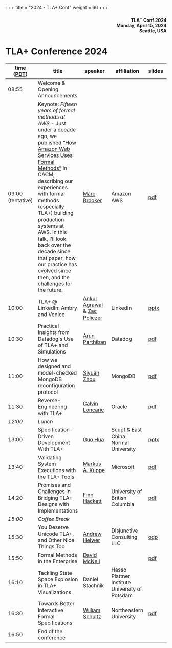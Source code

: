 +++
title = "2024 - TLA+ Conf"
weight = 66
+++

<div align="right">
<h4>

TLA<sup>+</sup> Conf 2024<br>
Monday, April 15, 2024<br>
Seattle, USA<br>
</h4>
</div>

# TLA+ Conference 2024


time ([PDT](https://www.timeanddate.com/time/zone/usa/seattle))  | title  | speaker | affiliation | slides | recording |
------|--------|---------|--------|------------|-----|
08:55 | Welcome & Opening Announcements | |  |  | |
09:00 (tentative) | Keynote: *Fifteen years of formal methods at AWS* - Just under a decade ago, we published [“How Amazon Web Services Uses Formal Methods”](https://www.amazon.science/publications/how-amazon-web-services-uses-formal-methods) in CACM, describing our experiences with formal methods (especially TLA+) building production systems at AWS. In this talk, I’ll look back over the decade since that paper, how our practice has evolved since then, and the challenges for the future. | [Marc Brooker](https://www.linkedin.com/in/marc-brooker-b431772b/) | Amazon AWS | [pdf](MarcBrooker-FifteenYearsOfTLAPlus.pdf) | |
10:00 | TLA+ @ LinkedIn: Ambry and Venice | [Ankur Agrawal](https://www.linkedin.com/in/erankuragr/) & [Zac Policzer](https://www.linkedin.com/in/zac-policzer-41160157/) | LinkedIn | [pptx](ZacPoliczer_AnkurAgrawal-TLAPlusAtLinkedInAmbryVenice.pptx) | |
10:30 | Practical Insights from Datadog's Use of TLA+ and Simulations | [Arun Parthiban](https://www.linkedin.com/in/arunparthiban/) | Datadog | [pdf](ArunParthiban-PracticalInsightsFromDatadogUseOfTLAAndSimulations.pdf) ||
11:00 | How we designed and model-checked MongoDB reconfiguration protocol | [Siyuan Zhou](https://www.linkedin.com/in/siyuan-zhou-5b477817/) | MongoDB | [pdf](SiyuanZhou-HowWeDesignedAndModelCheckedMongoDBReconfigurationProtocol.pdf) ||
11:30 | Reverse-Engineering with TLA+ | [Calvin Loncaric](https://calvin.loncaric.us) | Oracle | [pdf](CalvinLoncaric-ReverseEngineeringWithTLAPlus.pdf) ||
_12:00_ |	*Lunch* |
13:00 | Specification-Driven Development With TLA+ | [Guo Hua](https://github.com/ybbh) | Scupt & East China Normal University | [pptx](GuoHua-SpecificationDrivenDevelopmentWithTLAPlus.pptx) | [video](https://youtu.be/aef5UPd1IOM) |
13:40 | Validating System Executions with the TLA+ Tools | [Markus A. Kuppe](https://www.linkedin.com/in/markus-kuppe-643559180/) | Microsoft | [pdf](MarkusAKuppe-ValidatingSystemExecutionsWithTheTLAPlusTools.pdf) ||
14:20 | Promises and Challenges in Bridging TLA+ Designs with Implementations | [Finn Hackett](https://fhackett.github.io) | University of British Columbia | [pdf](FinnHackett-PromisesAndChallengesInBridgingTLAPlusDesignsWithImplementations.pdf) ||
_15:00_ | *Coffee Break* |
15:30 | You Deserve Unicode TLA+, and Other Nice Things Too | [Andrew Helwer](https://www.linkedin.com/in/ahelwer/) | Disjunctive Consulting LLC | [odp](AndrewHelwer-YouDeserveUnicodeTLAPlus.odp) ||
15:50 | Formal Methods in the Enterprise | [David McNeil](https://david-mcneil.com) |  | [pdf](DavidMcNeil-FormalMethodsEnterprise.pdf) ||
16:10 | Tackling State Space Explosion in TLA+ Visualizations | Daniel Stachnik | Hasso Plattner Institute University of Potsdam |  | [video](https://youtu.be/CSl4uC9MZJM) |
16:30 | Towards Better Interactive Formal Specifications | [William Schultz](https://will62794.github.io) | Northeastern University | [pdf](/2024/WillSchultz-TowardsBetterInteractiveFormalSpecifications.pdf) | [video](https://youtu.be/kSSWmxQLvmw) |
16:50 | End of the conference |
